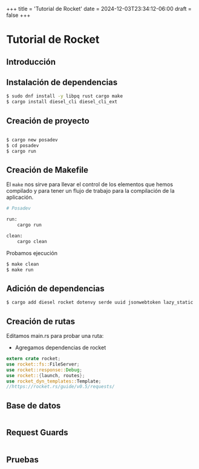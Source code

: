 +++
title = 'Tutorial de Rocket'
date = 2024-12-03T23:34:12-06:00
draft = false
+++

# Tutorial de Rocket

## Introducción

## Instalación de dependencias

```bash
$ sudo dnf install -y libpq rust cargo make
$ cargo install diesel_cli diesel_cli_ext
```


## Creación de proyecto

```bash
```

```bash
$ cargo new posadev
$ cd posadev
$ cargo run
```

## Creación de Makefile

El `make` nos sirve para llevar el control de los elementos que hemos compilado y
para tener un flujo de trabajo para la compilación de la aplicación.

```bash
# Posadev

run:
	cargo run

clean:
	cargo clean
```

Probamos ejecución

```bash
$ make clean
$ make run
```

## Adición de dependencias


```bash
$ cargo add diesel rocket dotenvy serde uuid jsonwebtoken lazy_static
```

## Creación de rutas

Editamos main.rs para probar una ruta:

* Agregamos dependencias de rocket

```rust
extern crate rocket;
use rocket::fs::FileServer;
use rocket::response::Debug;
use rocket::{launch, routes};
use rocket_dyn_templates::Template;
//https://rocket.rs/guide/v0.5/requests/
```

## Base de datos

```bash
```
## Request Guards

```bash
```
## Pruebas


```bash
```
